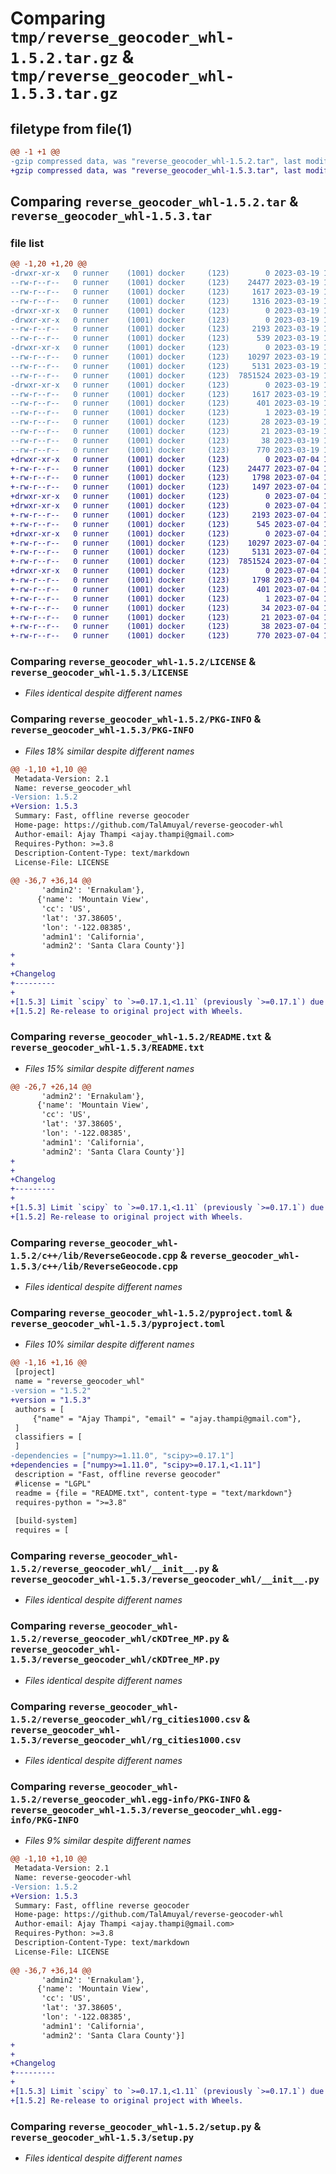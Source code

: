 # Comparing `tmp/reverse_geocoder_whl-1.5.2.tar.gz` & `tmp/reverse_geocoder_whl-1.5.3.tar.gz`

## filetype from file(1)

```diff
@@ -1 +1 @@
-gzip compressed data, was "reverse_geocoder_whl-1.5.2.tar", last modified: Sun Mar 19 11:57:29 2023, max compression
+gzip compressed data, was "reverse_geocoder_whl-1.5.3.tar", last modified: Tue Jul  4 10:52:59 2023, max compression
```

## Comparing `reverse_geocoder_whl-1.5.2.tar` & `reverse_geocoder_whl-1.5.3.tar`

### file list

```diff
@@ -1,20 +1,20 @@
-drwxr-xr-x   0 runner    (1001) docker     (123)        0 2023-03-19 11:57:29.770290 reverse_geocoder_whl-1.5.2/
--rw-r--r--   0 runner    (1001) docker     (123)    24477 2023-03-19 11:57:21.000000 reverse_geocoder_whl-1.5.2/LICENSE
--rw-r--r--   0 runner    (1001) docker     (123)     1617 2023-03-19 11:57:29.770290 reverse_geocoder_whl-1.5.2/PKG-INFO
--rw-r--r--   0 runner    (1001) docker     (123)     1316 2023-03-19 11:57:21.000000 reverse_geocoder_whl-1.5.2/README.txt
-drwxr-xr-x   0 runner    (1001) docker     (123)        0 2023-03-19 11:57:29.758290 reverse_geocoder_whl-1.5.2/c++/
-drwxr-xr-x   0 runner    (1001) docker     (123)        0 2023-03-19 11:57:29.766291 reverse_geocoder_whl-1.5.2/c++/lib/
--rw-r--r--   0 runner    (1001) docker     (123)     2193 2023-03-19 11:57:21.000000 reverse_geocoder_whl-1.5.2/c++/lib/ReverseGeocode.cpp
--rw-r--r--   0 runner    (1001) docker     (123)      539 2023-03-19 11:57:21.000000 reverse_geocoder_whl-1.5.2/pyproject.toml
-drwxr-xr-x   0 runner    (1001) docker     (123)        0 2023-03-19 11:57:29.762290 reverse_geocoder_whl-1.5.2/reverse_geocoder_whl/
--rw-r--r--   0 runner    (1001) docker     (123)    10297 2023-03-19 11:57:21.000000 reverse_geocoder_whl-1.5.2/reverse_geocoder_whl/__init__.py
--rw-r--r--   0 runner    (1001) docker     (123)     5131 2023-03-19 11:57:21.000000 reverse_geocoder_whl-1.5.2/reverse_geocoder_whl/cKDTree_MP.py
--rw-r--r--   0 runner    (1001) docker     (123)  7851524 2023-03-19 11:57:21.000000 reverse_geocoder_whl-1.5.2/reverse_geocoder_whl/rg_cities1000.csv
-drwxr-xr-x   0 runner    (1001) docker     (123)        0 2023-03-19 11:57:29.770290 reverse_geocoder_whl-1.5.2/reverse_geocoder_whl.egg-info/
--rw-r--r--   0 runner    (1001) docker     (123)     1617 2023-03-19 11:57:29.000000 reverse_geocoder_whl-1.5.2/reverse_geocoder_whl.egg-info/PKG-INFO
--rw-r--r--   0 runner    (1001) docker     (123)      401 2023-03-19 11:57:29.000000 reverse_geocoder_whl-1.5.2/reverse_geocoder_whl.egg-info/SOURCES.txt
--rw-r--r--   0 runner    (1001) docker     (123)        1 2023-03-19 11:57:29.000000 reverse_geocoder_whl-1.5.2/reverse_geocoder_whl.egg-info/dependency_links.txt
--rw-r--r--   0 runner    (1001) docker     (123)       28 2023-03-19 11:57:29.000000 reverse_geocoder_whl-1.5.2/reverse_geocoder_whl.egg-info/requires.txt
--rw-r--r--   0 runner    (1001) docker     (123)       21 2023-03-19 11:57:29.000000 reverse_geocoder_whl-1.5.2/reverse_geocoder_whl.egg-info/top_level.txt
--rw-r--r--   0 runner    (1001) docker     (123)       38 2023-03-19 11:57:29.770290 reverse_geocoder_whl-1.5.2/setup.cfg
--rw-r--r--   0 runner    (1001) docker     (123)      770 2023-03-19 11:57:21.000000 reverse_geocoder_whl-1.5.2/setup.py
+drwxr-xr-x   0 runner    (1001) docker     (123)        0 2023-07-04 10:52:59.725278 reverse_geocoder_whl-1.5.3/
+-rw-r--r--   0 runner    (1001) docker     (123)    24477 2023-07-04 10:52:49.000000 reverse_geocoder_whl-1.5.3/LICENSE
+-rw-r--r--   0 runner    (1001) docker     (123)     1798 2023-07-04 10:52:59.725278 reverse_geocoder_whl-1.5.3/PKG-INFO
+-rw-r--r--   0 runner    (1001) docker     (123)     1497 2023-07-04 10:52:49.000000 reverse_geocoder_whl-1.5.3/README.txt
+drwxr-xr-x   0 runner    (1001) docker     (123)        0 2023-07-04 10:52:59.717278 reverse_geocoder_whl-1.5.3/c++/
+drwxr-xr-x   0 runner    (1001) docker     (123)        0 2023-07-04 10:52:59.725278 reverse_geocoder_whl-1.5.3/c++/lib/
+-rw-r--r--   0 runner    (1001) docker     (123)     2193 2023-07-04 10:52:49.000000 reverse_geocoder_whl-1.5.3/c++/lib/ReverseGeocode.cpp
+-rw-r--r--   0 runner    (1001) docker     (123)      545 2023-07-04 10:52:49.000000 reverse_geocoder_whl-1.5.3/pyproject.toml
+drwxr-xr-x   0 runner    (1001) docker     (123)        0 2023-07-04 10:52:59.717278 reverse_geocoder_whl-1.5.3/reverse_geocoder_whl/
+-rw-r--r--   0 runner    (1001) docker     (123)    10297 2023-07-04 10:52:49.000000 reverse_geocoder_whl-1.5.3/reverse_geocoder_whl/__init__.py
+-rw-r--r--   0 runner    (1001) docker     (123)     5131 2023-07-04 10:52:49.000000 reverse_geocoder_whl-1.5.3/reverse_geocoder_whl/cKDTree_MP.py
+-rw-r--r--   0 runner    (1001) docker     (123)  7851524 2023-07-04 10:52:50.000000 reverse_geocoder_whl-1.5.3/reverse_geocoder_whl/rg_cities1000.csv
+drwxr-xr-x   0 runner    (1001) docker     (123)        0 2023-07-04 10:52:59.725278 reverse_geocoder_whl-1.5.3/reverse_geocoder_whl.egg-info/
+-rw-r--r--   0 runner    (1001) docker     (123)     1798 2023-07-04 10:52:59.000000 reverse_geocoder_whl-1.5.3/reverse_geocoder_whl.egg-info/PKG-INFO
+-rw-r--r--   0 runner    (1001) docker     (123)      401 2023-07-04 10:52:59.000000 reverse_geocoder_whl-1.5.3/reverse_geocoder_whl.egg-info/SOURCES.txt
+-rw-r--r--   0 runner    (1001) docker     (123)        1 2023-07-04 10:52:59.000000 reverse_geocoder_whl-1.5.3/reverse_geocoder_whl.egg-info/dependency_links.txt
+-rw-r--r--   0 runner    (1001) docker     (123)       34 2023-07-04 10:52:59.000000 reverse_geocoder_whl-1.5.3/reverse_geocoder_whl.egg-info/requires.txt
+-rw-r--r--   0 runner    (1001) docker     (123)       21 2023-07-04 10:52:59.000000 reverse_geocoder_whl-1.5.3/reverse_geocoder_whl.egg-info/top_level.txt
+-rw-r--r--   0 runner    (1001) docker     (123)       38 2023-07-04 10:52:59.725278 reverse_geocoder_whl-1.5.3/setup.cfg
+-rw-r--r--   0 runner    (1001) docker     (123)      770 2023-07-04 10:52:50.000000 reverse_geocoder_whl-1.5.3/setup.py
```

### Comparing `reverse_geocoder_whl-1.5.2/LICENSE` & `reverse_geocoder_whl-1.5.3/LICENSE`

 * *Files identical despite different names*

### Comparing `reverse_geocoder_whl-1.5.2/PKG-INFO` & `reverse_geocoder_whl-1.5.3/PKG-INFO`

 * *Files 18% similar despite different names*

```diff
@@ -1,10 +1,10 @@
 Metadata-Version: 2.1
 Name: reverse_geocoder_whl
-Version: 1.5.2
+Version: 1.5.3
 Summary: Fast, offline reverse geocoder
 Home-page: https://github.com/TalAmuyal/reverse-geocoder-whl
 Author-email: Ajay Thampi <ajay.thampi@gmail.com>
 Requires-Python: >=3.8
 Description-Content-Type: text/markdown
 License-File: LICENSE
 
@@ -36,7 +36,14 @@
       'admin2': 'Ernakulam'},
      {'name': 'Mountain View', 
       'cc': 'US', 
       'lat': '37.38605',
       'lon': '-122.08385', 
       'admin1': 'California', 
       'admin2': 'Santa Clara County'}]
+
+
+Changelog
+---------
+
+[1.5.3] Limit `scipy` to `>=0.17.1,<1.11` (previously `>=0.17.1`) due to a breaking change in SciPy 1.11.
+[1.5.2] Re-release to original project with Wheels.
```

### Comparing `reverse_geocoder_whl-1.5.2/README.txt` & `reverse_geocoder_whl-1.5.3/README.txt`

 * *Files 15% similar despite different names*

```diff
@@ -26,7 +26,14 @@
       'admin2': 'Ernakulam'},
      {'name': 'Mountain View', 
       'cc': 'US', 
       'lat': '37.38605',
       'lon': '-122.08385', 
       'admin1': 'California', 
       'admin2': 'Santa Clara County'}]
+
+
+Changelog
+---------
+
+[1.5.3] Limit `scipy` to `>=0.17.1,<1.11` (previously `>=0.17.1`) due to a breaking change in SciPy 1.11.
+[1.5.2] Re-release to original project with Wheels.
```

### Comparing `reverse_geocoder_whl-1.5.2/c++/lib/ReverseGeocode.cpp` & `reverse_geocoder_whl-1.5.3/c++/lib/ReverseGeocode.cpp`

 * *Files identical despite different names*

### Comparing `reverse_geocoder_whl-1.5.2/pyproject.toml` & `reverse_geocoder_whl-1.5.3/pyproject.toml`

 * *Files 10% similar despite different names*

```diff
@@ -1,16 +1,16 @@
 [project]
 name = "reverse_geocoder_whl"
-version = "1.5.2"
+version = "1.5.3"
 authors = [
     {"name" = "Ajay Thampi", "email" = "ajay.thampi@gmail.com"},
 ]
 classifiers = [
 ]
-dependencies = ["numpy>=1.11.0", "scipy>=0.17.1"]
+dependencies = ["numpy>=1.11.0", "scipy>=0.17.1,<1.11"]
 description = "Fast, offline reverse geocoder"
 #license = "LGPL"
 readme = {file = "README.txt", content-type = "text/markdown"}
 requires-python = ">=3.8"
 
 [build-system]
 requires = [
```

### Comparing `reverse_geocoder_whl-1.5.2/reverse_geocoder_whl/__init__.py` & `reverse_geocoder_whl-1.5.3/reverse_geocoder_whl/__init__.py`

 * *Files identical despite different names*

### Comparing `reverse_geocoder_whl-1.5.2/reverse_geocoder_whl/cKDTree_MP.py` & `reverse_geocoder_whl-1.5.3/reverse_geocoder_whl/cKDTree_MP.py`

 * *Files identical despite different names*

### Comparing `reverse_geocoder_whl-1.5.2/reverse_geocoder_whl/rg_cities1000.csv` & `reverse_geocoder_whl-1.5.3/reverse_geocoder_whl/rg_cities1000.csv`

 * *Files identical despite different names*

### Comparing `reverse_geocoder_whl-1.5.2/reverse_geocoder_whl.egg-info/PKG-INFO` & `reverse_geocoder_whl-1.5.3/reverse_geocoder_whl.egg-info/PKG-INFO`

 * *Files 9% similar despite different names*

```diff
@@ -1,10 +1,10 @@
 Metadata-Version: 2.1
 Name: reverse-geocoder-whl
-Version: 1.5.2
+Version: 1.5.3
 Summary: Fast, offline reverse geocoder
 Home-page: https://github.com/TalAmuyal/reverse-geocoder-whl
 Author-email: Ajay Thampi <ajay.thampi@gmail.com>
 Requires-Python: >=3.8
 Description-Content-Type: text/markdown
 License-File: LICENSE
 
@@ -36,7 +36,14 @@
       'admin2': 'Ernakulam'},
      {'name': 'Mountain View', 
       'cc': 'US', 
       'lat': '37.38605',
       'lon': '-122.08385', 
       'admin1': 'California', 
       'admin2': 'Santa Clara County'}]
+
+
+Changelog
+---------
+
+[1.5.3] Limit `scipy` to `>=0.17.1,<1.11` (previously `>=0.17.1`) due to a breaking change in SciPy 1.11.
+[1.5.2] Re-release to original project with Wheels.
```

### Comparing `reverse_geocoder_whl-1.5.2/setup.py` & `reverse_geocoder_whl-1.5.3/setup.py`

 * *Files identical despite different names*

